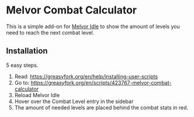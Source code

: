 # Melvor Combat Calculator
This is a simple add-on for [Melvor Idle](https://melvoridle.com/) to show the amount of levels you need to reach the next combat level.
## Installation
5 easy steps.
1. Read: https://greasyfork.org/en/help/installing-user-scripts
2. Go to: https://greasyfork.org/en/scripts/423767-melvor-combat-calculator
3. Reload Melvor Idle
4. Hover over the Combat Level entry in the sidebar
5. The amount of needed levels are placed behind the combat stats in red.
